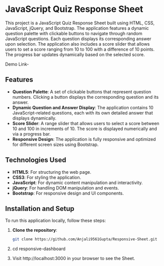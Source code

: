 # JavaScript Quiz Response Sheet

This project is a JavaScript Quiz Response Sheet built using HTML, CSS, JavaScript, jQuery, and Bootstrap. The application features a dynamic question palette with clickable buttons to navigate through random JavaScript questions. Each question displays its corresponding answer upon selection. The application also includes a score slider that allows users to set a score ranging from 10 to 100 with a difference of 10 points. The progress bar updates dynamically based on the selected score.

Demo Link-

## Features

- **Question Palette**: A set of clickable buttons that represent question numbers. Clicking a button displays the corresponding question and its answer.
- **Dynamic Question and Answer Display**: The application contains 10 JavaScript-related questions, each with its own detailed answer that displays dynamically.
- **Score Slider**: A range slider that allows users to select a score between 10 and 100 in increments of 10. The score is displayed numerically and via a progress bar.
- **Responsive Design**: The application is fully responsive and optimized for different screen sizes using Bootstrap.

## Technologies Used

- **HTML5**: For structuring the web page.
- **CSS3**: For styling the application.
- **JavaScript**: For dynamic content manipulation and interactivity.
- **jQuery**: For handling DOM manipulation and events.
- **Bootstrap**: For responsive design and UI components.

## Installation and Setup

To run this application locally, follow these steps:

1. **Clone the repository**:
   ```bash
   git clone https://github.com/Anjali9561Gupta/Responsive-Sheet.git

2. cd responsive-dashboard

3. Visit http://localhost:3000 in your browser to see the Sheet.
